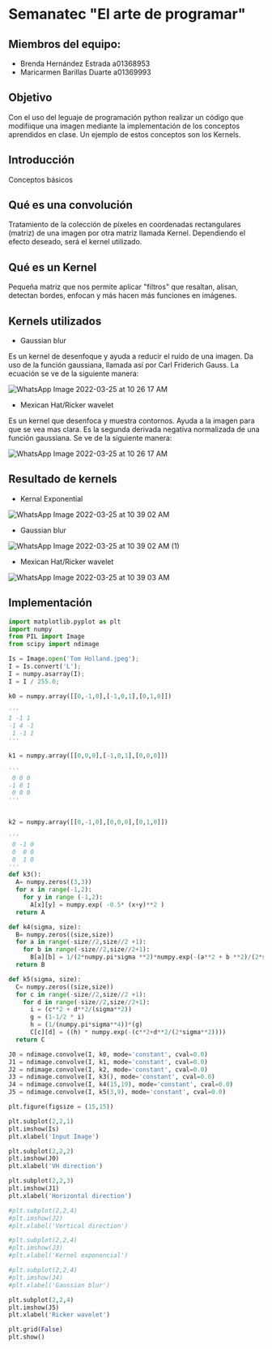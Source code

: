 # Semanatec "El arte de programar"

## Miembros del equipo:
- Brenda Hernández Estrada a01368953
- Maricarmen Barillas Duarte a01369993

## Objetivo
Con el uso del leguaje de programación python realizar un código que modifiique una imagen mediante la implementación de los conceptos aprendidos en clase. Un ejemplo de estos conceptos son los Kernels. 

## Introducción
Conceptos básicos

## Qué es una convolución
Tratamiento de la colección de píxeles en coordenadas rectangulares (matriz) de una imagen por otra matriz  llamada Kernel.  Dependiendo el efecto deseado, será el kernel utilizado.

## Qué es un Kernel
Pequeña matriz que nos permite aplicar "filtros" que resaltan, alisan, detectan bordes, enfocan y más hacen más funciones en imágenes.

## Kernels utilizados
- Gaussian blur

Es un kernel de desenfoque y ayuda a reducir el ruido de una imagen. Da uso de la función gaussiana, llamada así por Carl Friderich Gauss. 
La ecuación se ve de la siguiente manera: 

![WhatsApp Image 2022-03-25 at 10 26 17 AM](https://user-images.githubusercontent.com/84739987/160161475-1d455d8a-3154-418b-96e0-06964aeaa23e.jpeg)

- Mexican Hat/Ricker wavelet

Es un kernel que desenfoca y muestra contornos. Ayuda a la imagen para que se vea mas clara. Es la segunda derivada negativa normalizada de una función gaussiana. Se ve de la siguiente manera:

![WhatsApp Image 2022-03-25 at 10 26 17 AM](https://user-images.githubusercontent.com/84739987/160162614-48daf16a-d019-4612-8982-c5351ce57032.jpeg)

## Resultado de kernels
- Kernal Exponential


![WhatsApp Image 2022-03-25 at 10 39 02 AM](https://user-images.githubusercontent.com/84739987/160163720-b3928c85-65d9-46dd-a768-fe9cc1c62306.jpeg)

- Gaussian blur


![WhatsApp Image 2022-03-25 at 10 39 02 AM (1)](https://user-images.githubusercontent.com/84739987/160163653-c8fab918-d641-43f0-8f41-c32b2305647c.jpeg)

- Mexican Hat/Ricker wavelet


![WhatsApp Image 2022-03-25 at 10 39 03 AM](https://user-images.githubusercontent.com/84739987/160163640-fed4a93d-c83f-4dc9-9484-1ee8cbf5323b.jpeg)

## Implementación
``` python
import matplotlib.pyplot as plt
import numpy
from PIL import Image
from scipy import ndimage

Is = Image.open('Tom Holland.jpeg');
I = Is.convert('L');
I = numpy.asarray(I);
I = I / 255.0;

k0 = numpy.array([[0,-1,0],[-1,0,1],[0,1,0]])

'''
1 -1 1
-1 4 -1
 1 -1 1
'''

k1 = numpy.array([[0,0,0],[-1,0,1],[0,0,0]])

'''
 0 0 0
-1 0 1
 0 0 0
'''


k2 = numpy.array([[0,-1,0],[0,0,0],[0,1,0]])

'''
 0 -1 0
 0  0 0
 0  1 0
'''
def k3():
  A= numpy.zeros((3,3))
  for x in range(-1,2):
    for y in range (-1,2):
      A[x][y] = numpy.exp( -0.5* (x+y)**2 )
  return A

def k4(sigma, size):
  B= numpy.zeros((size,size))
  for a in range(-size//2,size//2 +1):
    for b in range(-size//2,size//2+1):
      B[a][b] = 1/(2*numpy.pi*sigma **2)*numpy.exp(-(a**2 + b **2)/(2*sigma**2))
  return B

def k5(sigma, size):
  C= numpy.zeros((size,size))
  for c in range(-size//2,size//2 +1):
    for d in range(-size//2,size//2+1):
      i = (c**2 + d**2/(sigma**2))
      g = (1-1/2 * i)
      h = (1/(numpy.pi*sigma**4))*(g)
      C[c][d] = ((h) * numpy.exp(-(c**2+d**2/(2*sigma**2))))
  return C

J0 = ndimage.convolve(I, k0, mode='constant', cval=0.0)
J1 = ndimage.convolve(I, k1, mode='constant', cval=0.0)
J2 = ndimage.convolve(I, k2, mode='constant', cval=0.0)
J3 = ndimage.convolve(I, k3(), mode='constant', cval=0.0)
J4 = ndimage.convolve(I, k4(15,19), mode='constant', cval=0.0)
J5 = ndimage.convolve(I, k5(3,9), mode='constant', cval=0.0)

plt.figure(figsize = (15,15))

plt.subplot(2,2,1)
plt.imshow(Is)
plt.xlabel('Input Image')

plt.subplot(2,2,2)
plt.imshow(J0)
plt.xlabel('VH direction')

plt.subplot(2,2,3)
plt.imshow(J1)
plt.xlabel('Horizontal direction')

#plt.subplot(2,2,4)
#plt.imshow(J2)
#plt.xlabel('Vertical direction')

#plt.subplot(2,2,4)
#plt.imshow(J3)
#plt.xlabel('Kernel exponencial')

#plt.subplot(2,2,4)
#plt.imshow(J4)
#plt.xlabel('Gaussian blur')

plt.subplot(2,2,4)
plt.imshow(J5)
plt.xlabel('Ricker wavelet')

plt.grid(False)
plt.show()

```
